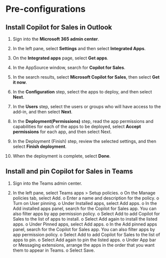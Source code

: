 # Pre-configurations

## Install Copilot for Sales in Outlook 

1.	Sign into the **Microsoft 365 admin center**.
   
1.	In the left pane, select **Settings** and then select **Integrated Apps**. 

1.	On the **Integrated apps** page, select **Get apps**. 

1.	In the AppSource window, search for **Copilot for Sales**. 

1.	In the search results, select **Microsoft Copilot for Sales**, then select **Get it now**. 

1.	In the **Configuration** step, select the apps to deploy, and then select **Next**. 

1.	In the **Users** step, select the users or groups who will have access to the add-in, and then select **Next**. 

1.	In the **Deployment(Permissions)** step, read the app permissions and capabilities for each of the apps to be deployed, select **Accept permissions** for each app, and then select Next. 

1.	In the Deployment (Finish) step, review the selected settings, and then select **Finish deployment**. 

1.	When the deployment is complete, select **Done**.

## Install and pin Copilot for Sales in Teams 

1. Sign into the Teams admin center.
   
1. In the left pane, select Teams apps > Setup policies. 
o	On the Manage policies tab, select Add. 
o	Enter a name and description for the policy. 
o	Turn on User pinning. 
o	Under Installed apps, select Add apps. 
o	In the Add installed apps panel, search for the Copilot for Sales app. You can also filter apps by app permission policy. 
o	Select Add to add Copilot for Sales to the list of apps to install. 
o	Select Add again to install the listed apps. 
o	Under Pinned apps, select Add apps. 
o	In the Add pinned apps panel, search for the Copilot for Sales app. You can also filter apps by app permission policy. 
o	Select Add to add Copilot for Sales to the list of apps to pin. 
o	Select Add again to pin the listed apps. 
o	Under App bar or Messaging extensions, arrange the apps in the order that you want them to appear in Teams. 
o	Select Save. 


